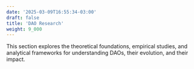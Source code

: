 ```yaml
---
date: '2025-03-09T16:55:34-03:00'
draft: false
title: 'DAO Research'
weight: 9_000
---
```


This section explores the theoretical foundations, empirical studies, and analytical frameworks for understanding DAOs, their evolution, and their impact.
